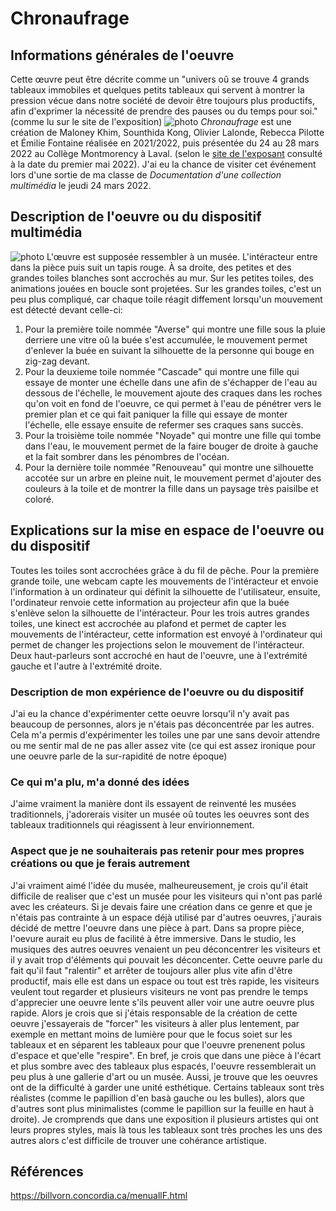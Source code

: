 # Chronaufrage

## Informations générales de l'oeuvre
Cette œuvre peut être décrite comme un "univers oû se trouve 4 grands tableaux immobiles et quelques petits tableaux qui servent à montrer la pression vécue dans notre société de devoir être toujours plus productifs, afin d'exprimer la nécessité de prendre des pauses ou du temps pour soi."(comme lu sur le site de l'exposition)
![photo](photos/bian_icu_cartel.jpg)
*Chronaufrage* est une création de Maloney Khim, Sounthida Kong, Olivier Lalonde, Rebecca Pilotte et Émilie Fontaine réalisée en 2021/2022, puis présentée du 24 au 28 mars 2022 au Collège Montmorency à Laval. (selon le [site de l'exposant](https://tim-montmorency.com/2022/) consulté à la date du premier mai 2022). J'ai eu la chance de visiter cet événement lors d'une sortie de ma classe de *Documentation d'une collection multimédia* le jeudi 24 mars 2022.

## Description de l'oeuvre ou du dispositif multimédia
![photo](photos/bian_icu_installation_visiteur.jpg)
L'œuvre est supposée ressembler à un musée. L'intéracteur entre dans la pièce puis suit un tapis rouge. À sa droite, des petites et des grandes toiles blanches sont accrochés au mur. Sur les petites toiles, des animations jouées en boucle sont projetées. Sur les grandes toiles, c'est un peu plus compliqué, car chaque toile réagit diffement lorsqu'un mouvement est détecté devant celle-ci:
1. Pour la première toile nommée "Averse" qui montre une fille sous la pluie derriere une vitre oû la buée s'est accumulée, le mouvement permet d'enlever la buée en suivant la silhouette de la personne qui bouge en zig-zag devant.
2. Pour la deuxieme toile nommée "Cascade" qui montre une fille qui essaye de monter une échelle dans une afin de s'échapper de l'eau au dessous de l'échelle, le mouvement ajoute des craques dans les roches qu'on voit en fond de l'oeuvre, ce qui permet à l'eau de pénétrer vers le premier plan et ce qui fait paniquer la fille qui essaye de monter l'échelle, elle essaye ensuite de refermer ses craques sans succès.
3. Pour la troisième toile nommée "Noyade" qui montre une fille qui tombe dans l'eau, le mouvement permet de la faire bouger de droite à gauche et la fait sombrer dans les pénombres de l'océan.
4. Pour la dernière toile nommée "Renouveau" qui montre une silhouette accotée sur un arbre en pleine nuit, le mouvement permet d'ajouter des couleurs à la toile et de montrer la fille dans un paysage très paisilbe et coloré.

## Explications sur la mise en espace de l'oeuvre ou du dispositif 
Toutes les toiles sont accrochées grâce à du fil de pêche. Pour la première grande toile, une webcam capte les mouvements de l'intéracteur et envoie l'information à un ordinateur qui définit la silhouette de l'utilisateur, ensuite, l'ordinateur renvoie cette information au projecteur afin que la buée s'enlève selon la silhouette de l'intéracteur. Pour les trois autres grandes toiles, une kinect est accrochée au plafond et permet de capter les mouvements de l'intéracteur, cette information est envoyé à l'ordinateur qui permet de changer les projections selon le mouvement de l'intéracteur. Deux haut-parleurs sont accroché en haut de l'oeuvre, une à l'extrémité gauche et l'autre à l'extrémité droite.


### Description de mon expérience de l'oeuvre ou du dispositif
J'ai eu la chance d'expérimenter cette oeuvre lorsqu'il n'y avait pas beaucoup de personnes, alors je n'étais pas déconcentrée par les autres. Cela m'a permis d'expérimenter les toiles une par une sans devoir attendre ou me sentir mal de ne pas aller assez vite (ce qui est assez ironique pour une oeuvre parle de la sur-rapidité de notre époque)

### Ce qui m'a plu, m'a donné des idées
J'aime vraiment la manière dont ils essayent de reinventé les musées traditionnels, j'adorerais visiter un musée oû toutes les oeuvres sont des tableaux traditionnels qui réagissent à leur envirionnement.
### Aspect que je ne souhaiterais pas retenir pour mes propres créations ou que je ferais autrement

J'ai vraiment aimé l'idée du musée, malheureusement, je crois qu'il était difficile de realiser que c'est un musée pour les visiteurs qui n'ont pas parlé avec les créateurs. Si je devais faire une création dans ce genre et que je n'étais pas contrainte à un espace déjà utilisé par d'autres oeuvres, j'aurais décidé de mettre l'oeuvre dans une pièce à part. Dans sa propre pièce, l'oevure aurait eu plus de facilité à être immersive. Dans le studio, les musiques des autres oeuvres venaient un peu déconcentrer les visiteurs et il y avait trop d'éléments qui pouvait les déconcenter. Cette oeuvre parle du fait qu'il faut "ralentir" et arrêter de toujours aller plus vite afin d'être productif, mais elle est dans un espace ou tout est très rapide, les visiteurs veulent tout regarder et plusieurs visiteurs ne vont pas prendre le temps d'apprecier une oeuvre lente s'ils peuvent aller voir une autre oeuvre plus rapide. Alors je crois que si j'étais responsable de la création de cette oeuvre j'essayerais de "forcer" les visiteurs à aller plus lentement, par exemple en mettant moins de lumière pour que le focus soiet sur les tableaux et en séparent les tableaux pour que l'oeuvre prenenent polus d'espace et que'elle "respire". En bref, je crois que dans une pièce à l'écart et plus sombre avec des tableaux plus espacés, l'oeuvre ressemblerait un peu plus à une gallerie d'art ou un musée. Aussi, je trouve que les oeuvres ont de la difficulté à garder une unité esthétique. Certains tableaux sont très réalistes (comme le papillion d'en basà  gauche ou les bulles), alors que d'autres sont plus minimalistes (comme le papillion sur la feuille en haut à droite). Je cromprends que dans une exposition il plusieurs artistes qui ont leurs propres styles, mais là tous les tableaux sont très proches les uns des autres alors c'est difficile de trouver une cohérance artistique. 

## Références
https://billvorn.concordia.ca/menuallF.html
